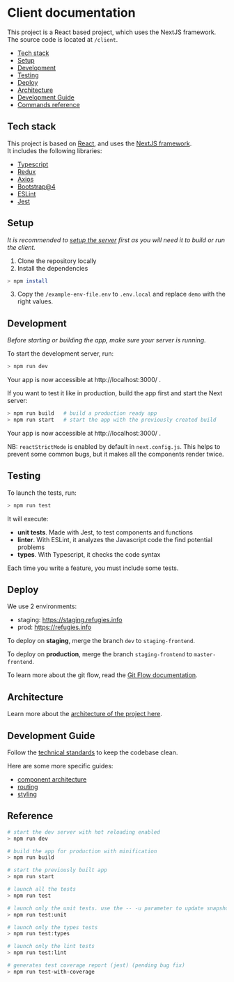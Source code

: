 # Client documentation

This project is a React based project, which uses the NextJS framework.  
The source code is located at `/client`.

- [Tech stack](#tech-stack)
- [Setup](#setup)
- [Development](#development)
- [Testing](#testing)
- [Deploy](#deploy)
- [Architecture](#architecture)
- [Development Guide](#development-guide)
- [Commands reference](#reference)

## Tech stack

This project is based on [React](https://reactjs.org/), and uses the [NextJS framework](https://nextjs.org/).  
It includes the following libraries:

- [Typescript](https://www.typescriptlang.org/)
- [Redux](https://redux.js.org/)
- [Axios](https://github.com/axios/axios)
- [Bootstrap@4](https://getbootstrap.com/docs/4.0/getting-started/introduction/)
- [ESLint](https://eslint.org/)
- [Jest](https://jestjs.io/)

## Setup

_It is recommended to [setup the server](../server/) first as you will need it to build or run the client._

1. Clone the repository locally
2. Install the dependencies

```bash
> npm install
```

3. Copy the `/example-env-file.env` to `.env.local` and replace `demo` with the right values.

## Development

_Before starting or building the app, make sure your server is running._

To start the development server, run:

```bash
> npm run dev
```

Your app is now accessible at http://localhost:3000/ .

If you want to test it like in production, build the app first and start the Next server:

```bash
> npm run build   # build a production ready app
> npm run start   # start the app with the previously created build
```

Your app is now accessible at http://localhost:3000/ .

NB: `reactStrictMode` is enabled by default in `next.config.js`. This helps to prevent some common bugs, but it makes all the components render twice.

## Testing

To launch the tests, run:

```bash
> npm run test
```

It will execute:

- **unit tests**. Made with Jest, to test components and functions
- **linter**. With ESLint, it analyzes the Javascript code the find potential problems
- **types**. With Typescript, it checks the code syntax

Each time you write a feature, you must include some tests.

## Deploy

We use 2 environments:

- staging: https://staging.refugies.info
- prod: https://refugies.info

To deploy on **staging**, merge the branch `dev` to `staging-frontend`.

To deploy on **production**, merge the branch `staging-frontend` to `master-frontend`.

To learn more about the git flow, read the [Git Flow documentation](../README.md#git-flow).

## Architecture

Learn more about the [architecture of the project here](architecture.md).

## Development Guide

Follow the [technical standards](general.md) to keep the codebase clean.

Here are some more specific guides:

- [component architecture](component-architecture.md)
- [routing](routing.md)
- [styling](styling.md)

## Reference

```bash
# start the dev server with hot reloading enabled
> npm run dev

# build the app for production with minification
> npm run build

# start the previously built app
> npm run start

# launch all the tests
> npm run test

# launch only the unit tests. use the -- -u parameter to update snapshots
> npm run test:unit

# launch only the types tests
> npm run test:types

# launch only the lint tests
> npm run test:lint

# generates test coverage report (jest) (pending bug fix)
> npm run test-with-coverage
```
